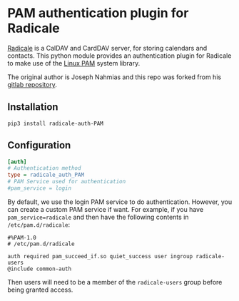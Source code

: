 # PAM authentication plugin for Radicale

[Radicale] is a CalDAV and CardDAV server, for storing calendars and
contacts.  This python module provides an authentication plugin for Radicale
to make use of the [Linux PAM] system library.

The original author is Joseph Nahmias and this repo was forked from his [gitlab repository].

[gitlab repository]: https://gitlab.com/jello/radicale_auth_PAM/
[Radicale]: https://radicale.org/
[Linux PAM]: http://www.linux-pam.org/


## Installation

```shell
pip3 install radicale-auth-PAM
```

## Configuration

```INI
[auth]
# Authentication method
type = radicale_auth_PAM
# PAM Service used for authentication
#pam_service = login
```

By default, we use the login PAM service to do authentication.  However, you
can create a custom PAM service if want.  For example, if you have `pam_service=radicale` and then have the following contents in `/etc/pam.d/radicale`:

```
#%PAM-1.0
# /etc/pam.d/radicale

auth required pam_succeed_if.so quiet_success user ingroup radicale-users
@include common-auth
```

Then users will need to be a member of the `radicale-users` group before being
granted access.
